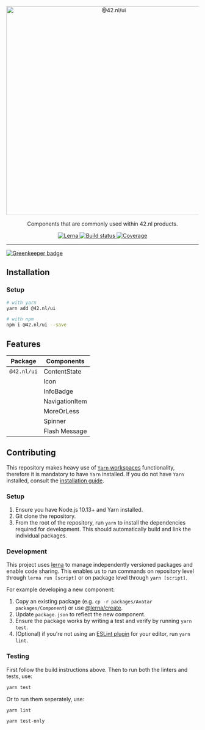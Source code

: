 <p align="center">
  <a href="https://www.42.nl">
    <img alt="@42.nl/ui" src="https://github.com/42BV/ui/blob/assets/banner.png?raw=true" width="547">
  </a>
</p>

<p align="center">
  Components that are commonly used within 42.nl products.
</p>

<p align="center">
    <a href="https://lerna.js.org/">
        <img alt="Lerna" src="https://img.shields.io/badge/maintained%20with-lerna-cc00ff.svg" />
    </a>
    <a href="https://travis-ci.org/42BV/ui/">
      <img alt="Build status" src="https://travis-ci.org/42BV/ui.svg?branch=master" />
    </a>
    <a href="https://codecov.io/gh/42BV/ui">
      <img alt="Coverage" src="https://codecov.io/gh/42BV/ui/branch/master/graph/badge.svg" />
    </a>
</p>

---

[![Greenkeeper badge](https://badges.greenkeeper.io/42BV/ui.svg)](https://greenkeeper.io/)

## Installation

### Setup

```bash
# with yarn
yarn add @42.nl/ui

# with npm
npm i @42.nl/ui --save
```

## Features

| Package     | Components     |
| ----------- | -------------- |
| `@42.nl/ui` | ContentState   |
|             | Icon           |
|             | InfoBadge      |
|             | NavigationItem |
|             | MoreOrLess     |
|             | Spinner        |
|             | Flash Message  |

## Contributing

This repository makes heavy use of [`Yarn` workspaces](https://yarnpkg.com/lang/en/docs/workspaces/) functionality, therefore it is mandatory to have `Yarn` installed. If you do not have `Yarn` installed, consult the [installation guide](https://yarnpkg.com/en/docs/install#mac-stable).

### Setup

1. Ensure you have Node.js 10.13+ and Yarn installed.
2. Git clone the repository.
3. From the root of the repository, run `yarn` to install the dependencies required for development. This should automatically build and link the individual packages.

### Development

This project uses [lerna](https://lerna.js.org/) to manage independently versioned packages and enable code sharing. This enables us to run commands on repository level through `lerna run [script]` or on package level through `yarn [script]`.

For example developing a new component:

1. Copy an existing package (e.g. `cp -r packages/Avatar packages/Component`) or use [@lerna/create](https://github.com/lerna/lerna/tree/master/commands/create#readme).
2. Update `package.json` to reflect the new component.
3. Ensure the package works by writing a test and verify by running `yarn test`.
4. (Optional) if you're not using an [ESLint plugin](https://marketplace.visualstudio.com/items?itemName=dbaeumer.vscode-eslint) for your editor, run `yarn lint`.

### Testing

First follow the build instructions above. Then to run both the linters and tests, use:

```bash
yarn test
```

Or to run them seperately, use:

```bash
yarn lint
```

```bash
yarn test-only
```
